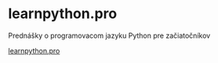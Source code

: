 # learnpython.pro

Prednášky o programovacom jazyku Python pre začiatočníkov

<a href="learnpython.pro">learnpython.pro</a>
